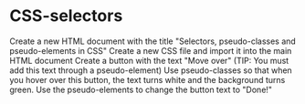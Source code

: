 # CSS-selectors
Create a new HTML document with the title "Selectors, pseudo-classes and pseudo-elements in CSS"
Create a new CSS file and import it into the main HTML document
 Create a button with the text "Move over" (TIP: You must add this text through a pseudo-element)
 Use pseudo-classes so that when you hover over this button, the text turns white and the background turns green.
 Use the pseudo-elements to change the button text to "Done!"
